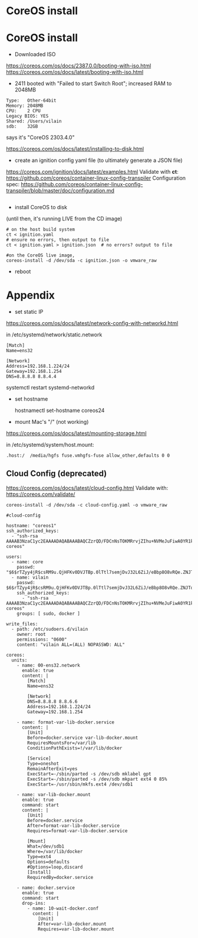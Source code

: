 # CoreOS install

# CoreOS install

- Downloaded ISO

https://coreos.com/os/docs/2387.0.0/booting-with-iso.html
https://coreos.com/os/docs/latest/booting-with-iso.html

- 2411 booted with "Failed to start Switch Root"; increased RAM to 2048MB

```
Type:   Other-64bit
Memory: 2048MB
CPU:    2 CPU
Legacy BIOS: YES
Shared: /Users/vilain
sdb:    32GB
```

says it's "CoreOS 2303.4.0"

https://coreos.com/os/docs/latest/installing-to-disk.html

- create an ignition config yaml file (to ultimately generate a JSON file)

https://coreos.com/ignition/docs/latest/examples.html
Validate with **ct**: https://github.com/coreos/container-linux-config-transpiler
Configuration spec: https://github.com/coreos/container-linux-config-transpiler/blob/master/doc/configuration.md

```

```

- install CoreOS to disk 

(until then, it's running LIVE from the CD image)

```
# on the host build system
ct < ignition.yaml 
# ensure no errors, then output to file
ct < ignition.yaml > ignition.json  # no errors? output to file

#on the CoreOS live image, 
coreos-install -d /dev/sda -c ignition.json -o vmware_raw
```

- reboot




# Appendix

- set static IP

https://coreos.com/os/docs/latest/network-config-with-networkd.html

in /etc/systemd/network/static.network

```
[Match]
Name=ens32

[Network]
Address=192.168.1.224/24
Gateway=192.168.1.254
DNS=8.8.8.8 8.8.4.4
```

systemctl restart systemd-networkd

- set hostname

    hostnamectl set-hostname coreos24


- mount Mac's "/" (not working)

https://coreos.com/os/docs/latest/mounting-storage.html

in /etc/systemd/system/host.mount:

    .host:/  /media/hgfs fuse.vmhgfs-fuse allow_other,defaults 0 0


## Cloud Config (deprecated)

https://coreos.com/os/docs/latest/cloud-config.html
Validate with: https://coreos.com/validate/

    coreos-install -d /dev/sda -c cloud-config.yaml -o vmware_raw


```
#cloud-config

hostname: "coreos1"
ssh_authorized_keys:
  - "ssh-rsa AAAAB3NzaC1yc2EAAAADAQABAAABAQCZzrQD/FDCnNsTOKMRrvjZIhu+NVMeJuFiwA0YR1kCjLTvcSnroE2s+XEhaWonrZckA2Mt1ieHY+O2iWVqYFu7wwqMXlc6iJdBp4BmpjEmKJaXDb5s7SWZTWyUHseSHDQtP1MGPmGBDAms/mxhDw8OPnHA1wUt4FwnWUW4kBEBL3M0rPkXpxR6X84UdhCTvRihLHUFhSDhmqDJhPTBPuuR9GENhvSsopY0p/B+0ys5ym7U0qHQCwD8ctbf/soGPicHLYFhTDV2EnHI3wFpz9VoJ/4bOxuWDy1w2maY2Gu7S54E7jAxzXEULu//8TcfQCYYYRbnMqs28qP2CldTp+AL coreos"

users:
  - name: core
    passwd: "$6$rTZyy4jR$csRM9u.QjHFKv0DVJTBp.0lTtl7semjDvJ32L6ZiJ/eBbp8O8vRQe.ZNJTqsa3zqKWP82gu1Cdmp3Wn.H9vPm."
  - name: vilain
    passwd: $6$rTZyy4jR$csRM9u.QjHFKv0DVJTBp.0lTtl7semjDvJ32L6ZiJ/eBbp8O8vRQe.ZNJTqsa3zqKWP82gu1Cdmp3Wn.H9vPm.
    ssh_authorized_keys:
      - "ssh-rsa AAAAB3NzaC1yc2EAAAADAQABAAABAQCZzrQD/FDCnNsTOKMRrvjZIhu+NVMeJuFiwA0YR1kCjLTvcSnroE2s+XEhaWonrZckA2Mt1ieHY+O2iWVqYFu7wwqMXlc6iJdBp4BmpjEmKJaXDb5s7SWZTWyUHseSHDQtP1MGPmGBDAms/mxhDw8OPnHA1wUt4FwnWUW4kBEBL3M0rPkXpxR6X84UdhCTvRihLHUFhSDhmqDJhPTBPuuR9GENhvSsopY0p/B+0ys5ym7U0qHQCwD8ctbf/soGPicHLYFhTDV2EnHI3wFpz9VoJ/4bOxuWDy1w2maY2Gu7S54E7jAxzXEULu//8TcfQCYYYRbnMqs28qP2CldTp+AL coreos"
    groups: [ sudo, docker ]

write_files: 
  - path: /etc/sudoers.d/vilain
    owner: root
    permissions: "0600"
    content: "vilain ALL=(ALL) NOPASSWD: ALL"

coreos:
  units:
    - name: 00-ens32.network
      enable: true
      content: |
        [Match]
        Name=ens32
      
        [Network]
        DNS=8.8.8.8 8.8.6.6
        Address=192.168.1.224/24
        Gateway=192.168.1.254

    - name: format-var-lib-docker.service
      content: |
        [Unit]
        Before=docker.service var-lib-docker.mount
        RequiresMountsFor=/var/lib
        ConditionPathExists=!/var/lib/docker

        [Service]
        Type=oneshot
        RemainAfterExit=yes
        ExecStart=-/sbin/parted -s /dev/sdb mklabel gpt
        ExecStart=-/sbin/parted -s /dev/sdb mkpart ext4 0 85%
        ExecStart=-/usr/sbin/mkfs.ext4 /dev/sdb1

    - name: var-lib-docker.mount
      enable: true
      command: start
      content: |
        [Unit]
        Before=docker.service
        After=format-var-lib-docker.service
        Requires=format-var-lib-docker.service

        [Mount]
        What=/dev/sdb1
        Where=/var/lib/docker
        Type=ext4
        Options=defaults
        #Options=loop,discard
        [Install]
        RequiredBy=docker.service

    - name: docker.service
      enable: true
      command: start
      drop-ins:
        - name: 10-wait-docker.conf
          content: |
            [Unit]
            After=var-lib-docker.mount
            Requires=var-lib-docker.mount
```
